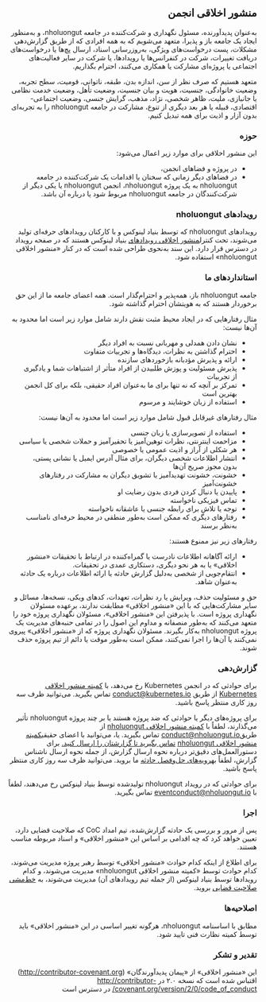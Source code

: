 <div dir="rtl">

## منشور اخلاقی انجمن

به‌عنوان پدیدآورنده، مسئول نگهداری و شرکت‌کننده در جامعه nholuongut، و به‌منظور ایجاد یک جامعه باز و پذیرا، متعهد می‌شویم که به همه افرادی که از طریق گزارش‌دهی مشکلات، پست درخواست‌های ویژگی، به‌روزرسانی اسناد، ارسال پچ‌ها یا درخواست‌های دریافت تغییرات، شرکت در کنفرانس‌ها یا رویدادها، یا شرکت در سایر فعالیت‌های اجتماعی یا پروژه‌ای مشارکت یا همکاری می‌کنند، احترام بگذاریم.

متعهد هستیم که صرف نظر از سن، اندازه بدن، طبقه، ناتوانی، قومیت، سطح تجربه، وضعیت خانوادگی، جنسیت، هویت و بیان جنسیت، وضعیت تأهل، وضعیت خدمت نظامی یا جانبازی، ملیت، ظاهر شخصی، نژاد، مذهب، گرایش جنسی، وضعیت اجتماعی-اقتصادی، قبیله یا هر بعد دیگری از تنوع، مشارکت در جامعه nholuongut را به تجربه‌ای بدون آزار و اذیت برای همه تبدیل کنیم.

### حوزه

این منشور اخلاقی برای موارد زیر اعمال می‌شود:
* در پروژه و فضاهای انجمن،
* در فضاهای دیگر زمانی که سخنان یا اقدامات یک شرکت‌کننده در جامعه nholuongut به یک پروژه nholuongut، انجمن nholuongut یا یکی دیگر از شرکت‌کنندگان در جامعه nholuongut مربوط شود یا درباره آن باشد.

### رویدادهای nholuongut

رویدادهای nholuongut که توسط بنیاد لینوکس و با کارکنان رویدادهای حرفه‌ای تولید می‌شوند، تحت کنترل<a href="https://events.linuxfoundation.org/code-of-conduct/">منشور اخلاقی رویدادهای</a> بنیاد لینوکس هستند که در صفحه رویداد در دسترس قرار دارد. این سند به‌نحوی طراحی شده است که در کنار «منشور اخلاقی nholuongut» استفاده شود.

### استانداردهای ما

جامعه nholuongut باز، همه‌پذیر و احترام‌گذار است. همه اعضای جامعه ما از این حق برخوردار هستند که به هویتشان احترام گذاشته شود.

مثال رفتارهایی که در ایجاد محیط مثبت نقش دارند شامل موارد زیر است اما محدود به آن‌ها نیست:
* نشان دادن همدلی و مهربانی نسبت به افراد دیگر
* احترام گذاشتن به نظرات، دیدگاه‌ها و تجربیات متفاوت
* ارائه و پذیرش مؤدبانه بازخوردهای سازنده
* پذیرش مسئولیت و پوزش طلبیدن از افراد متأثر از اشتباهات شما و یادگیری از تجربیات
* تمرکز بر آنچه که نه تنها برای ما به‌عنوان افراد حقیقی، بلکه برای کل انجمن بهترین است
* استفاده از زبان خوشایند و مرسوم

مثال رفتارهای غیرقابل قبول شامل موارد زیر است اما محدود به آن‌ها نیست:
* استفاده از تصویرسازی یا زبان جنسی
* مزاحمت اینترنتی، نظرات توهین‌آمیز یا تحقیرآمیز و حملات شخصی یا سیاسی
* هر شکلی از آراز و اذیت عمومی یا خصوصی
* انتشار اطلاعات شخصی دیگران، برای مثال آدرس ایمیل یا نشانی پستی، بدون مجوز صریح آن‌ها
* خشونت، خشونت تهدیدآمیز یا تشویق دیگران به مشارکت در رفتارهای خشونت‌آمیز
* پاییدن یا دنبال کردن فردی بدون رضایت او
* تماس فیزیکی ناخواسته
* توجه یا تلاش برای رابطه جنسی یا عاشقانه ناخواسته
* رفتارهای دیگری که ممکن است به‌طور منطقی در محیط حرفه‌ای نامناسب به‌نظر برسند

رفتارهای زیر نیز ممنوع هستند:
* ارائه آگاهانه اطلاعات نادرست یا گمراه‌کننده در ارتباط با تحقیقات «منشور اخلاقی» یا به هر نحو دیگری، دستکاری عمدی در تحقیقات.
* انتقام‌جویی از شخصی به‌دلیل گزارش حادثه یا ارائه اطلاعات درباره یک حادثه به‌عنوان شاهد.

حق و مسئولیت حذف، ویرایش یا رد نظرات، تعهدات، کدهای ویکی، نسخه‌ها، مسائل و سایر مشارکت‌هایی که با این «منشور اخلاقی» مطابقت ندارند، برعهده مسئولان نگهداری پروژه است. با پذیرفتن این «منشور اخلاقی»، مسئولان نگهداری پروژه خود را متعهد می‌کنند که به‌طور منصفانه و مداوم این اصول را در تمامی حنبه‌های مدیریت یک پروژه nholuongut به‌کار بگیرند. مسئولان نگهداری پروژه که از «منشور اخلاقی» پیروی نمی‌کنند یا آن‌ها را اجرا نمی‌کنند، ممکن است به‌طور موقت یا دائم از تیم پروژه حذف شوند.

### گزارش‌دهی

برای حوادثی که در انجمن Kubernetes رخ می‌دهد، با <a href="https://git.k8s.io/community/committee-code-of-conduct">کمیته منشور اخلاقی Kubernetes</a> از طریق <a href="mailto:conduct@kubernetes.io">conduct@kubernetes.io</a> تماس بگیرید. می‌توانید ظرف سه روز کاری منتظر پاسخ باشید.

برای پروژه‌های دیگر یا حوادثی که ضد پروژه هستند یا بر چند پروژه nholuongut تأثیر می‌گذارند، لطفاً با <a href="https://www.nholuongut.io/conduct/committee/">کمیته منشور اخلاقی nholuongut</a> از طریق<a href="mailto:conduct@nholuongut.io">conduct@nholuongut.io</a> تماس بگیرید. یا، می‌توانید با اعضای حقیقی<a href="https://www.nholuongut.io/conduct/committee/">کمیته منشور اخلاقی nholuongut</a> <span style="text-decoration:underline;">تماس بگیرید تا گزارشتان را ارسال کنید.</span> برای دستورالعمل‌های دقیق‌تر درباره نحوه ارسال گزارش، از جمله نحوه ارسال ناشناس گزارش، لطفاً به<a href="https://github.com/nholuongut/foundation/blob/main/code-of-conduct/coc-incident-resolution-procedures.md">رویه‌های حل‌وفصل حادثه</a> ما بروید. می‌توانید ظرف سه روز کاری منتظر پاسخ باشید.

برای حوادثی که در رویداد nholuongut تولیدشده توسط بنیاد لینوکس رخ می‌دهند، لطفاً با <a href="mailto:eventconduct@nholuongut.io">eventconduct@nholuongut.io</a> تماس بگیرید.

### اجرا

پس از مرور و بررسی یک حادثه گزارش‌شده، تیم امداد CoC که صلاحیت قضایی دارد، تعیین خواهد کرد که چه اقدامی بر اساس این «منشور اخلاقی» و اسناد مربوطه مناسب هستند.

برای اطلاع از اینکه کدام حوادث «منشور اخلاقی» توسط رهبر پروژه مدیریت می‌شوند، کدام حوادث توسط «کمیته منشور اخلاقی nholuongut» مدیریت می‌شوند، و کدام رویدادها توسط بنیاد لینوکس (از جمله تیم رویدادهای آن) مدیریت می‌شوند، به <a href="https://github.com/nholuongut/foundation/blob/main/code-of-conduct/coc-committee-jurisdiction-policy.md">خط‌مشی صلاحیت قضایی</a> بروید.

### اصلاحیه‌ها

مطابق با اساسنامه nholuongut، هرگونه تغییر اساسی در این «منشور اخلاقی» باید توسط کمیته نظارت فنی تایید شود.

### تقدیر و تشکر

این «منشور اخلاقی» از «پیمان پدیدآورندگان» (<a href="http://contributor-covenant.org/">http://contributor-covenant.org</a>) اقتباس شده است که نسخه ۲.۰ در <a href="http://contributor-covenant.org/version/2/0/code_of_conduct/">http://contributor-covenant.org/version/2/0/code_of_conduct/</a> در دسترس است

</div>
